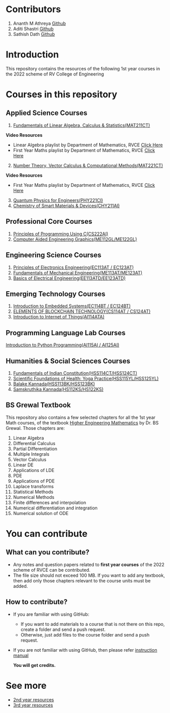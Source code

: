 # Contributors
1) Ananth M Athreya [Github](https://github.com/AnanthMAthreya)
2) Aditi Shastri [Github](https://github.com/AditiShastri)
3) Sathish Dath [Github](https://github.com/dath2006)
# Introduction
This repository contains the resources of the following 1st year courses in the 2022 scheme of RV College of Engineering
# Courses in this repository
## Applied Science Courses
1) [Fundamentals of Linear Algebra, Calculus & Statistics(MAT211CT)](https://github.com/AnanthMAthreya/1st-year-resources-2022-scheme-rvce/tree/main/1st_sem/Mathematics)

**Video Resources**
- Linear Algebra playlist by Department of Mathematics, RVCE [Click Here](https://youtube.com/playlist?list=PLlzzm7LKQHC1zkIXcGlshq9e5C0UL7gvd&si=l-GXzlL91hD-6xHC)
- First Year Maths playlist by Department of Mathematics, RVCE [Click Here](https://youtube.com/playlist?list=PLlzzm7LKQHC3foeKqiqL24TAOFcdpWPWt&si=FCfN94JN0_vrNdeN)
2) [Number Theory, Vector Calculus & Computational Methods(MAT221CT)](https://github.com/AnanthMAthreya/1st-year-resources-2022-scheme-rvce/tree/main/2nd%20sem/Maths(22MA21C))

**Video Resources**
- First Year Maths playlist by Department of Mathematics, RVCE [Click Here](https://youtube.com/playlist?list=PLlzzm7LKQHC3foeKqiqL24TAOFcdpWPWt&si=FCfN94JN0_vrNdeN)
3) [Quantum Physics for Engineers(PHY221CI)](https://github.com/AnanthMAthreya/1st-year-resources-2022-scheme-rvce/tree/main/2nd%20sem/Physics(22PH22C))
4) [Chemistry of Smart Materials & Devices(CHY211AI)](https://github.com/AnanthMAthreya/1st-year-resources-2022-scheme-rvce/tree/main/1st_sem/Chemistry)
## Professional Core Courses
1) [Principles of Programming Using C(CS222AI)](https://github.com/AnanthMAthreya/1st-year-resources-2022-scheme-rvce/tree/main/2nd%20sem/Programming%20in%20C(22CS23))
2) [Computer Aided Engineering Graphics(ME112GL/ME122GL)](https://github.com/AnanthMAthreya/1st-year-resources-2022-scheme-rvce/tree/main/1st_sem/CAED)
## Engineering Science Courses
1) [Principles of Electronics Engineering(EC113AT / EC123AT)](https://github.com/AnanthMAthreya/1st-year-resources-2022-scheme-rvce/tree/main/Engineering%20Science%20courses(ESC)/Electronics%20ESC)
2) [Fundamentals of Mechanical Engineering(ME113AT/ME123AT)](https://github.com/AnanthMAthreya/1st-year-resources-2022-scheme-rvce/tree/main/Engineering%20Science%20courses(ESC)/Mechanical(22ES24E))
3) [Basics of Electrical Engineering(EE113ATD/EE123ATD)](https://github.com/AnanthMAthreya/1st-year-resources-2022-scheme-rvce/tree/main/Engineering%20Science%20courses(ESC)/Electrical%20ESC(EE113AT%2CEE123AT))
## Emerging Technology Courses
1) [Introduction to Embedded Systems(EC114BT / EC124BT)](https://github.com/AnanthMAthreya/1st-year-resources-2022-scheme-rvce/tree/main/Emerging%20Technology%20Courses(ETC)/Embedded%20systems(22EM211))
2) [ELEMENTS OF BLOCKCHAIN TECHNOLOGY(CS114AT / CS124AT)](https://github.com/AnanthMAthreya/1st-year-resources-2022-scheme-rvce/tree/main/Emerging%20Technology%20Courses(ETC)/Blockchain(CS124AT))
3) [Introduction to Internet of Things(AI114ATA)](https://github.com/AnanthMAthreya/1st-year-resources-2022-scheme-rvce/tree/main/Emerging%20Technology%20Courses(ETC)/Introduction%20to%20Internet%20of%20Things(AI114ATA))
## Programming Language Lab Courses
[Introduction to Python Programming(AI115AI / AI125AI)](https://github.com/AnanthMAthreya/1st-year-resources-2022-scheme-rvce/tree/main/Programming%20Language%20Course(PLC)/Python%20PLC)
## Humanities & Social Sciences Courses
1) [Fundamentals of Indian Constitution(HSS114CT/HSS124CT)](https://github.com/AnanthMAthreya/1st-year-resources-2022-scheme-rvce/tree/main/1st_sem/Indian%20constitution)
2) [Scientific Foundations of Health: Yoga Practice(HSS115YL/HSS125YL)](https://github.com/AnanthMAthreya/1st-year-resources-2022-scheme-rvce/tree/main/1st_sem/Indian%20constitution)
3) [Balake Kannada(HSS113BK/HSS123BK)](https://github.com/AnanthMAthreya/1st-year-resources-2022-scheme-rvce/tree/main/2nd%20sem)
4) [Samskruthika Kannada(HS112KS/HS122KS)](https://github.com/AnanthMAthreya/1st-year-resources-2022-scheme-rvce/tree/main/2nd%20sem/Samskrithika%20Kannada%20(HS112KS))
## BS Grewal Textbook
This repository also contains a few selected chapters for all the 1st year Math courses, of the textbook [Higher Engineering Mathematics](https://github.com/AnanthMAthreya/1st-year-resources-2022-scheme-rvce/tree/main/BS%20Grewal%20Math%20textbook) by Dr. BS Grewal. Those chapters are:
1) Linear Algebra
2) Differential Calculus
3) Partial Differentiation
4) Multiple Integrals
5) Vector Calculus
6) Linear DE
7) Applications of LDE
8) PDE
9) Applications of PDE
10) Laplace transforms
11) Statistical Methods
12) Numerical Methods
13) Finite differences and interpolation
14) Numerical differentiation and integration
15) Numerical solution of ODE
# You can contribute
## What can you contribute?
- Any notes and question papers related to __first year courses__ of the 2022 scheme of RVCE can be contributed.
- The file size should not exceed 100 MB. If you want to add any textbook, then add only those chapters relevant to the course units must be added.
## How to contribute?
- If you are familiar with using GitHub:
  + If you want to add materials to a course that is not there on this repo, create a folder and send a push request.
  + Otherwise, just add files to the course folder and send a push request.
  
- If you are not familiar with using GitHub, then please refer [instruction manual](https://github.com/AnanthMAthreya/HowToContribute)

  __You will get credits.__
# See more
- [2nd year resources](https://github.com/AnanthMAthreya/2nd-year-resources-2022-scheme-rvce)
- [3rd year resources](https://github.com/AnanthMAthreya/3rd-year-resources-2022-scheme-rvce)

